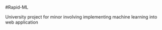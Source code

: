 #Rapid-ML

University project for minor involving implementing machine learning into web application
